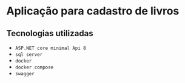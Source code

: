 # Aplicação para cadastro de livros


## Tecnologias utilizadas

- ``ASP.NET core minimal Api 8``
- ``sql server``
- ``docker``
- ``docker compose``
- ``swagger``
